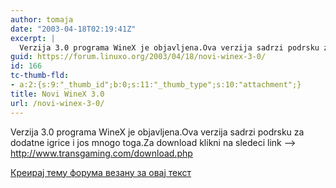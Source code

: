 ```yaml
---
author: tomaja
date: "2003-04-18T02:19:41Z"
excerpt: |
  Verzija 3.0 programa WineX je objavljena.Ova verzija sadrzi podrsku za dodatne igrice i jos mnogo toga.Za download klikni na sledeci link ---> <a href="http://www.transgaming.com/download.php ">http://www.transgaming.com/download.php</a>
guid: https://forum.linuxo.org/2003/04/18/novi-winex-3-0/
id: 166
tc-thumb-fld:
- a:2:{s:9:"_thumb_id";b:0;s:11:"_thumb_type";s:10:"attachment";}
title: Novi WineX 3.0
url: /novi-winex-3-0/
---
```

Verzija 3.0 programa WineX je objavljena.Ova verzija sadrzi podrsku za dodatne igrice i jos mnogo toga.Za download klikni na sledeci link &#8212;> <http://www.transgaming.com/download.php>  
<!--break-->

[Креирај тему форума везану за овај текст](https://linuxo.org/nova-tema-na-forumu/?se_pid=166)